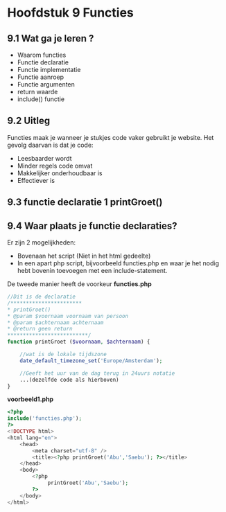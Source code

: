 # Hoofdstuk 9 Functies

## 9.1 Wat ga je leren ?

- Waarom functies
- Functie declaratie
- Functie implementatie
- Functie aanroep
- Functie argumenten
- return waarde
- include() functie

## 9.2 Uitleg  

Functies maak je wanneer je stukjes code vaker gebruikt je website. Het gevolg daarvan is dat je code:
- Leesbaarder wordt
- Minder regels code omvat
- Makkelijker onderhoudbaar is
- Effectiever is

## 9.3 functie declaratie 1 printGroet()


## 9.4 Waar plaats je functie declaraties?

Er zijn 2 mogelijkheden:
- Bovenaan het script (Niet in het html gedeelte)
- In een apart php script, bijvoorbeeld functies.php en waar je het nodig hebt bovenin toevoegen met een include-statement.

De tweede manier heeft de voorkeur 
__functies.php__
~~~php
//Dit is de declaratie
/***********************
* printGroet()
* @param $voornaam voornaam van persoon
* @param $achternaam achternaam 
* @return geen return
**************************/ 
function printGroet ($voornaam, $achternaam) {

    //wat is de lokale tijdszone
    date_default_timezone_set('Europe/Amsterdam');

    //Geeft het uur van de dag terug in 24uurs notatie
    ...(dezelfde code als hierboven)
}
~~~

__voorbeeld1.php__
~~~php
<?php
include('functies.php');
?>
<!DOCTYPE html>
<html lang="en">
    <head>
        <meta charset="utf-8" />
        <title><?php printGroet('Abu','Saebu'); ?></title>
    </head>
    <body>
        <?php
             printGroet('Abu','Saebu');
        ?>
    </body>
</html>
~~~


